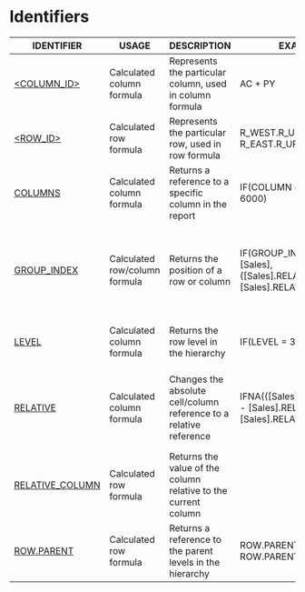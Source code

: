 # Identifiers

<table><thead><tr><th>IDENTIFIER</th><th>USAGE</th><th>DESCRIPTION</th><th data-hidden>EXAMPLE</th><th data-hidden>EXPLANATION</th></tr></thead><tbody><tr><td><a href="less-than-column_id-greater-than.md">&#x3C;COLUMN_ID></a></td><td>Calculated column formula</td><td>Represents the particular column, used in column formula</td><td>AC + PY</td><td>Returns the sum of the column AC and PY</td></tr><tr><td><a href="less-than-row_id-greater-than.md">&#x3C;ROW_ID></a></td><td>Calculated row formula</td><td>Represents the particular row, used in row formula</td><td>R_WEST.R_URBAN + R_EAST.R_URBAN</td><td>Returns the sum row Urban under West and East</td></tr><tr><td><a href="column.md">COLUMNS</a></td><td>Calculated column formula</td><td>Returns a reference to a specific column in the report</td><td>IF(COLUMN == "AC", 5000, 6000)</td><td>On using in the row formula, returns 5000 for AC column and 6000 for other columns</td></tr><tr><td><a href="group-index.md">GROUP_INDEX</a></td><td>Calculated row/column formula</td><td>Returns the position of a row or column</td><td>IF(GROUP_INDEX = 1, [Sales],([Sales].RELATIVE(-1) - [Sales].RELATIVE),</td><td>With Months in column, Displays the Sales value when it is the 1st month/column(group_index =1), else returns for all other months, the variance between previous and current month</td></tr><tr><td><a href="level.md">LEVEL</a></td><td>Calculated column formula</td><td>Returns the row level in the hierarchy</td><td>IF(LEVEL = 3, 10, 5)</td><td>For each row where the heirarchy level is 3, returns 10; for other hierarchy levels, returns 5</td></tr><tr><td><a href="relative.md">RELATIVE</a></td><td>Calculated column formula </td><td>Changes the absolute cell/column reference to a relative reference</td><td>IFNA(([Sales].RELATIVE(-1) - [Sales].RELATIVE), [Sales].RELATIVE)</td><td>When Months in the columns, formula returns Sales of Previous month - Current Month Sales except when there is an error, then it returns the Sales of Current Month</td></tr><tr><td><a href="relative_column.md">RELATIVE_COLUMN</a></td><td>Calculated row formula</td><td>Returns the value of the column relative to the current column</td><td></td><td></td></tr><tr><td><a href="row.parent.md">ROW.PARENT</a></td><td>Calculated row formula</td><td>Returns a reference to the parent levels in the hierarchy</td><td>ROW.PARENT.AC + ROW.PARENT.PY</td><td>For each row it adds the value of its parent row's AC column and PY column</td></tr></tbody></table>
